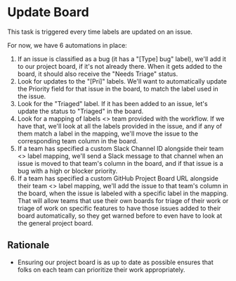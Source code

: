 # Update Board

This task is triggered every time labels are updated on an issue.

For now, we have 6 automations in place:

1. If an issue is classified as a bug (it has a "[Type] bug" label), we'll add it to our project board, if it's not already there. When it gets added to the board, it should also receive the "Needs Triage" status.
2. Look for updates to the "[Pri]" labels. We'll want to automatically update the Priority field for that issue in the board, to match the label used in the issue.
3. Look for the "Triaged" label. If it has been added to an issue, let's update the status to "Triaged" in the board.
4. Look for a mapping of labels <> team provided with the workflow. If we have that, we'll look at all the labels provided in the issue, and if any of them match a label in the mapping, we'll move the issue to the corresponding team column in the board.
5. If a team has specified a custom Slack Channel ID alongside their team <> label mapping, we'll send a Slack message to that channel when an issue is moved to that team's column in the board, and if that issue is a bug with a high or blocker priority.
6. If a team has specified a custom GitHub Project Board URL alongside their team <> label mapping, we'll add the issue to that team's column in the board, when the issue is labeled with a specific label in the mapping. That will allow teams that use their own boards for triage of their work or triage of work on specific features to have those issues added to their board automatically, so they get warned before to even have to look at the general project board.

## Rationale

* Ensuring our project board is as up to date as possible ensures that folks on each team can prioritize their work appropriately.
